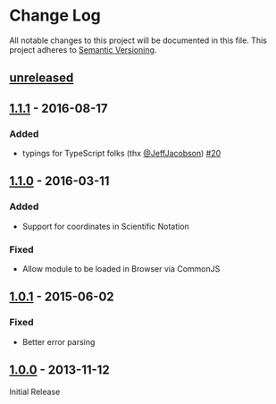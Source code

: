 # Change Log
All notable changes to this project will be documented in this file.
This project adheres to [Semantic Versioning](http://semver.org/).

## [unreleased]

## [1.1.1] - 2016-08-17

### Added
* typings for TypeScript folks (thx [@JeffJacobson](https://github.com/JeffJacobson)) [#20](https://github.com/Esri/terraformer-wkt-parser/pull/20)

## [1.1.0] - 2016-03-11

### Added
* Support for coordinates in Scientific Notation

### Fixed
* Allow module to be loaded in Browser via CommonJS

## [1.0.1] - 2015-06-02
### Fixed
* Better error parsing

## [1.0.0] - 2013-11-12

Initial Release

[unreleased]: https://github.com/Esri/terraformer-wkt-parser/compare/v1.1.1...HEAD
[1.1.1]: https://github.com/Esri/terraformer-wkt-parser/compare/v1.1.0...v1.1.1
[1.1.0]: https://github.com/Esri/terraformer-wkt-parser/compare/v1.0.1...v1.1.0
[1.0.1]: https://github.com/Esri/terraformer-wkt-parser/compare/v1.0.0...v1.0.1
[1.0.0]: https://github.com/Esri/terraformer-wkt-parser/releases/tag/v1.0.0

